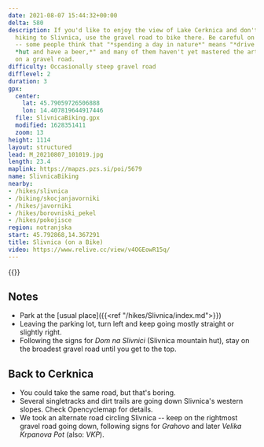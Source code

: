 ```yaml
---
date: 2021-08-07 15:44:32+00:00
delta: 580
description: If you'd like to enjoy the view of Lake Cerknica and don't feel like
  hiking to Slivnica, use the gravel road to bike there. Be careful on summer weekends
  -- some people think that "*spending a day in nature*" means "*drive to the mountain*
  *hut and have a beer,*" and many of them haven't yet mastered the art of driving
  on a gravel road.
difficulty: Occasionally steep gravel road
difflevel: 2
duration: 3
gpx:
  center:
    lat: 45.79059726506888
    lon: 14.407819644917446
  file: SlivnicaBiking.gpx
  modified: 1628351411
  zoom: 13
height: 1114
layout: structured
lead: M_20210807_101019.jpg
length: 23.4
maplink: https://mapzs.pzs.si/poi/5679
name: SlivnicaBiking
nearby:
- /hikes/slivnica
- /biking/skocjanjavorniki
- /hikes/javorniki
- /hikes/borovniski_pekel
- /hikes/pokojisce
region: notranjska
start: 45.792868,14.367291
title: Slivnica (on a Bike)
video: https://www.relive.cc/view/v4OGEowR15q/
---
```

{{<hike-details description="yes">}}

## Notes

* Park at the [usual place]({{<ref "/hikes/Slivnica/index.md">}})
* Leaving the parking lot, turn left and keep going mostly straight or slightly right.
* Following the signs for *Dom na Slivnici* (Slivnica mountain hut), stay on the broadest gravel road until you get to the top.

## Back to Cerknica

* You could take the same road, but that's boring.
* Several singletracks and dirt trails are going down Slivnica's western slopes. Check Opencyclemap for details.
* We took an alternate road circling Slivnica -- keep on the rightmost gravel road going down, following signs for *Grahovo* and later *Velika Krpanova Pot* (also: *VKP*).
